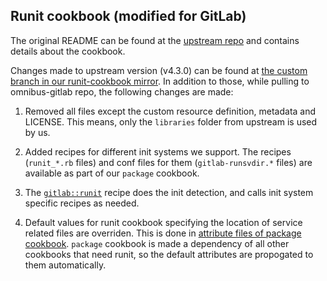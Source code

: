 ## Runit cookbook (modified for GitLab)

The original README can be found at the [upstream repo](https://github.com/chef-cookbooks/runit/blob/master/README.md)
and contains details about the cookbook.

Changes made to upstream version (v4.3.0) can be found at [the custom branch in
our runit-cookbook
mirror](https://gitlab.com/gitlab-org/build/omnibus-mirror/runit-cookbook/compare/v4.3.0...4.3.0-gitlab).
In addition to those, while pulling to omnibus-gitlab repo, the following
changes are made:

1. Removed all files except the custom resource definition, metadata and
   LICENSE. This means, only the `libraries` folder from upstream is used by us.

2. Added recipes for different init systems we support. The recipes
   (`runit_*.rb` files) and conf files for them (`gitlab-runsvdir.*` files) are
   available as part of our `package` cookbook.

3. The [`gitlab::runit`](files/gitlab-cookbooks/package/recipes/runit.rb) recipe
   does the init detection, and calls init system specific recipes as needed.

4. Default values for runit cookbook specifying the location of service related
   files are overriden. This is done in [attribute files of package cookbook](files/gitlab-cookbooks/package/attributes/default.rb).
   `package` cookbook is made a dependency of all other cookbooks that need
   runit, so the default attributes are propogated to them automatically.
